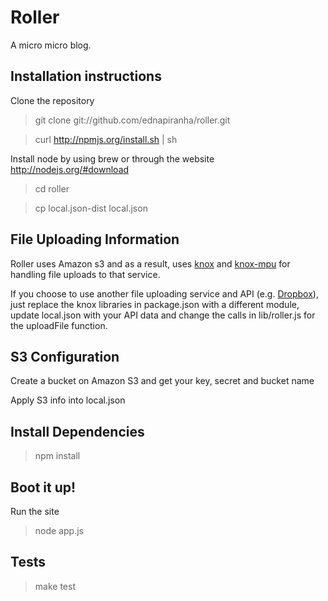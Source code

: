 # Roller

A micro micro blog.

## Installation instructions

Clone the repository

> git clone git://github.com/ednapiranha/roller.git

> curl http://npmjs.org/install.sh | sh

Install node by using brew or through the website http://nodejs.org/#download

> cd roller

> cp local.json-dist local.json

## File Uploading Information

Roller uses Amazon s3 and as a result, uses [knox](https://github.com/LearnBoost/knox) and [knox-mpu](https://github.com/nathanoehlman/knox-mpu) for handling file uploads to that service.

If you choose to use another file uploading service and API (e.g. [Dropbox](http://dropbox.com)), just replace the knox libraries in package.json with a different module, update local.json with your API data and change the calls in lib/roller.js for the uploadFile function.

## S3 Configuration

Create a bucket on Amazon S3 and get your key, secret and bucket name

Apply S3 info into local.json

## Install Dependencies

> npm install

## Boot it up!

Run the site

> node app.js

## Tests

> make test